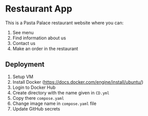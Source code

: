 # Restaurant App

This is a Pasta Palace restaurant website where you can:
1. See menu
2. Find information about us
3. Contact us
4. Make an order in the restaurant

## Deployment

1. Setup VM
2. Install Docker (https://docs.docker.com/engine/install/ubuntu/)
3. Login to Docker Hub
4. Create directory with the name given in ```CD.yml```
5. Copy there ```compose.yaml```
6. Change image name in ```compose.yaml``` file
7. Update GitHub secrets
